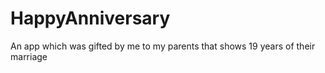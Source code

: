 # HappyAnniversary
An app which was gifted by me to my parents that shows 19 years of their marriage
